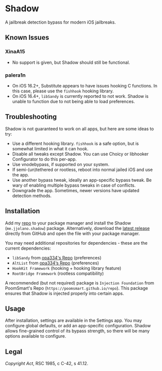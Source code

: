 # Shadow

A jailbreak detection bypass for modern iOS jailbreaks.

## Known Issues

### XinaA15

* No support is given, but Shadow should still be functional.

### palera1n

* On iOS 16.2+, Substitute appears to have issues hooking C functions. In this case, please use the `fishhook` hooking library.
* On iOS 16.4+, `libSandy` is currently reported to not work. Shadow is unable to function due to not being able to load preferences.

## Troubleshooting

Shadow is not guaranteed to work on all apps, but here are some ideas to try:

* Use a different hooking library. `fishhook` is a safe option, but is somewhat limited in what it can hook.
* Disable all tweaks except Shadow. You can use Choicy or libhooker Configurator to do this per-app.
* Use vnodebypass, if supported on your system.
* If semi-(un)tethered or rootless, reboot into normal jailed iOS and use the app.
* Use another bypass tweak, ideally an app-specific bypass tweak. Be wary of enabling multiple bypass tweaks in case of conflicts.
* Downgrade the app. Sometimes, newer versions have updated detection methods.

## Installation

Add my [repo](https://ios.jjolano.me) to your package manager and install the Shadow (`me.jjolano.shadow`) package. Alternatively, download the [latest release](https://github.com/jjolano/shadow/releases/latest) directly from GitHub and open the file with your package manager.

You may need additional repositories for dependencies - these are the current dependencies:

* `libSandy` from [opa334's Repo](https://opa334.github.io) (preferences)
* `AltList` from [opa334‘s Repo](https://opa334.github.io) (preferences)
* `HookKit Framework` (hooking + hooking library feature)
* `RootBridge Framework` (rootless compatibility)

A recommended (but not required) package is `Injection Foundation` from PoomSmart's Repo (`https://poomsmart.github.io/repo`). This package ensures that Shadow is injected properly into certain apps.

## Usage

After installation, settings are available in the Settings app. You may configure global defaults, or add an app-specific configuration. Shadow allows fine-grained control of its bypass strength, so there will be many options available to configure.

## Legal

*Copyright Act*, RSC 1985, c C-42, s 41.12.
